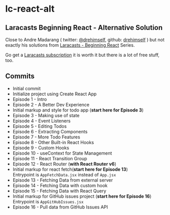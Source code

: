 # lc-react-alt

## Laracasts Beginning React - Alternative Solution

Close to Andre Madarang ( twitter: [@drehimself](https://twitter.com/drehimself), github: [drehimself](https://github.com/drehimself) ) but not exactly his solutions from [Laracasts - Beginning React](https://laracasts.com/series/beginning-react) Series.

Go get a [Laracasts subscription](https://laracasts.com/) it is worth it but there is a lot of free stuff, too.

## Commits

- Initial commit
- Initialize project using Create React App
- Episode 1 - Intro
- Episode 2 - A Better Dev Experience
- Initial markup and style for todo app (**start here for Episode 3**)
- Episode 3 - Making use of state
- Episode 4 - Event Listeners
- Episode 5 - Editing Todos
- Episode 6 - Extracting Components
- Episode 7 - More Todo Features
- Episode 8 - Other Built-in React Hooks
- Episode 9 - Custom Hooks
- Episode 10 - useContext for State Management
- Episode 11 - React Transition Group
- Episode 12 - React Router (**with React Router v6**)
- Initial markup for react fetch(**start here for Episode 13**)  
Entrypoint is `AppFetchData.jsx` instead of `App.jsx`
- Episode 13 - Fetching Data from external server
- Episode 14 - Fetching Data with custom hook
- Episode 15 - Fetching Data with React Query
- Initial markup for GitHub issues project (**start here for Episode 16**)  
Entrypoint is `AppGitHubIssues.jsx`
- Episode 16 - Pull data from GitHub Issues API
